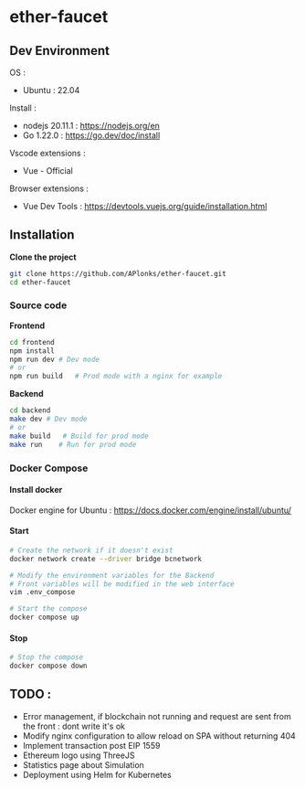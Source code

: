 # ether-faucet


## Dev Environment

OS :
- Ubuntu : 22.04

Install :
- nodejs 20.11.1 : https://nodejs.org/en
- Go 1.22.0 : https://go.dev/doc/install

Vscode extensions :
- Vue - Official

Browser extensions : 
- Vue Dev Tools : https://devtools.vuejs.org/guide/installation.html

## Installation

**Clone the project**
```bash
git clone https://github.com/APlonks/ether-faucet.git
cd ether-faucet
```
### Source code

**Frontend**
```bash
cd frontend
npm install
npm run dev # Dev mode
# or 
npm run build   # Prod mode with a nginx for example
```

**Backend**
```bash
cd backend
make dev # Dev mode
# or 
make build   # Build for prod mode
make run    # Run for prod mode
```

### Docker Compose

#### Install docker

Docker engine for Ubuntu : https://docs.docker.com/engine/install/ubuntu/

#### Start

```bash
# Create the network if it doesn't exist
docker network create --driver bridge bcnetwork

# Modify the environment variables for the Backend
# Front variables will be modified in the web interface
vim .env_compose 

# Start the compose
docker compose up
```

#### Stop
```bash
# Stop the compose
docker compose down
```

## TODO :
- Error management, if blockchain not running and request are sent from the front : dont write it's ok
- Modify nginx configuration to allow reload on SPA without returning 404
- Implement transaction post EIP 1559
- Ethereum logo using ThreeJS
- Statistics page about Simulation
- Deployment using Helm for Kubernetes
